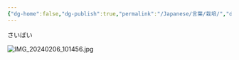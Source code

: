 ```yaml
---
{"dg-home":false,"dg-publish":true,"permalink":"/Japanese/言葉/栽培/","dgPassFrontmatter":true}
---
```



さいばい

![IMG_20240206_101456.jpg](/img/user/resources/%E7%99%BD%E7%86%8A%E3%82%AB%E3%83%95%E3%82%A7/IMG_20240206_101456.jpg)